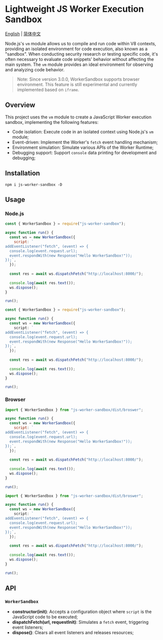 # Lightweight JS Worker Execution Sandbox

[English](README.md) | [简体中文](README.zh-CN.md)

Node.js's `vm` module allows us to compile and run code within V8 contexts, providing an isolated environment for code execution, also known as a "sandbox". When conducting security research or testing specific code, it's often necessary to evaluate code snippets' behavior without affecting the main system. The `vm` module provides an ideal environment for observing and analyzing code behavior.

> Note: Since version 3.0.0, WorkerSandbox supports browser environment. This feature is still experimental and currently implemented based on `iframe`.

## Overview

This project uses the `vm` module to create a JavaScript Worker execution sandbox, implementing the following features:

- Code isolation: Execute code in an isolated context using Node.js's `vm` module;
- Event-driven: Implement the Worker's `fetch` event handling mechanism;
- Environment simulation: Simulate various APIs of the Worker Runtime;
- Debugging support: Support `console` data printing for development and debugging;

## Installation

```shell
npm i js-worker-sandbox -D
```

## Usage

### Node.js

```js
const { WorkerSandbox } = require("js-worker-sandbox");

async function run() {
  const ws = new WorkerSandbox({
    script: `
addEventListener("fetch", (event) => {
  console.log(event.request.url);
  event.respondWith(new Response("Hello WorkerSandbox!"));
});`,
  });
  
  const res = await ws.dispatchFetch("http://localhost:8000/");
  
  console.log(await res.text());
  ws.dispose();
}

run();
```

```ts
const { WorkerSandbox } = require("js-worker-sandbox");

async function run() {
  const ws = new WorkerSandbox({
    script: `
addEventListener("fetch", (event) => {
  console.log(event.request.url);
  event.respondWith(new Response("Hello WorkerSandbox!"));
});`,
  });
  
  const res = await ws.dispatchFetch("http://localhost:8000/");
  
  console.log(await res.text());
  ws.dispose();
}

run();
```

### Browser

```js
import { WorkerSandbox } from "js-worker-sandbox/dist/broswer";

async function run() {
  const ws = new WorkerSandbox({
    script: `
addEventListener("fetch", (event) => {
  console.log(event.request.url);
  event.respondWith(new Response("Hello WorkerSandbox!"));
});`,
  });
  
  const res = await ws.dispatchFetch("http://localhost:8000/");
  
  console.log(await res.text());
  ws.dispose();
}

run();
```

```ts
import { WorkerSandbox } from "js-worker-sandbox/dist/broswer";

async function run() {
  const ws = new WorkerSandbox({
    script: `
addEventListener("fetch", (event) => {
  console.log(event.request.url);
  event.respondWith(new Response("Hello WorkerSandbox!"));
});`,
  });
  
  const res = await ws.dispatchFetch("http://localhost:8000/");
  
  console.log(await res.text());
  ws.dispose();
}

run();
```

## API

### `WorkerSandbox`

- **constructor(init)**: Accepts a configuration object where `script` is the JavaScript code to be executed;
- **dispatchFetch(url, requestInit)**: Simulates a `fetch` event, triggering event listeners;
- **dispose()**: Clears all event listeners and releases resources;